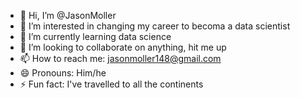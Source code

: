 - 👋 Hi, I’m @JasonMoller
- 👀 I’m interested in changing my career to becoma a data scientist
- 🌱 I’m currently learning data science
- 💞️ I’m looking to collaborate on anything, hit me up
- 📫 How to reach me: jasonmoller148@gmail.com
- 😄 Pronouns: Him/he
- ⚡ Fun fact: I've travelled to all the continents

<!---
JasonMoller/JasonMoller is a ✨ special ✨ repository because its `README.md` (this file) appears on your GitHub profile.
You can click the Preview link to take a look at your changes.
--->
